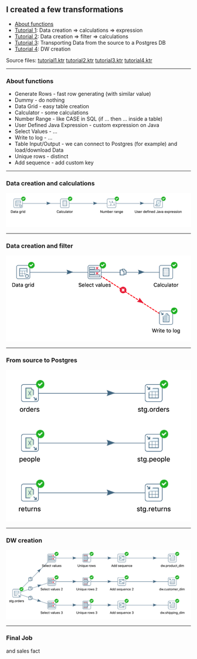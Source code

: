 ## I created a few transformations

  * [About functions](#about-functions)
  * [Tutorial 1](#data-creation-and-calculations): Data creation => calculations => expression
  * [Tutorial 2](#data-creation-and-filter): Data creation => filter => calculations
  * [Tutorial 3](#from-source-to-postgres): Transporting Data from the source to a Postgres DB
  * [Tutorial 4](#dw-creation): DW creation
 
Source files:
[tutorial1.ktr](https://github.com/victorjulyin/DE-101/blob/main/Module4/4.4%20Continuing%20with%20PentahoDI/tutorial1.ktr)
[tutorial2.ktr](https://github.com/victorjulyin/DE-101/blob/main/Module4/4.4%20Continuing%20with%20PentahoDI/tutorial2.ktr)
[tutorial3.ktr](https://github.com/victorjulyin/DE-101/blob/main/Module4/4.4%20Continuing%20with%20PentahoDI/tutorial3.ktr)
[tutorial4.ktr](https://github.com/victorjulyin/DE-101/blob/main/Module4/4.4%20Continuing%20with%20PentahoDI/tutorial4.ktr)


------------------------------
### About functions

  * Generate Rows - fast row generating (with similar value)
  * Dummy - do nothing
  * Data Grid - easy table creation
  * Calculator - some calculations
  * Number Range - like CASE in SQL (if ... then ... inside a table)
  * User Defined Java Expression - custom expression on Java
  * Select Values - ...
  * Write to log - ...
  * Table Input/Output - we can connect to Postgres (for example) and load/download Data
  * Unique rows - distinct
  * Add sequence - add custom key

------------------------------
### Data creation and calculations

<p align="center"><img  src="https://github.com/victorjulyin/DE-101/blob/main/Module4/4.4%20Continuing with PentahoDI/pics/transf1.png"></p>

------------------------------

### Data creation and filter

<p align="center"><img  src="https://github.com/victorjulyin/DE-101/blob/main/Module4/4.4%20Continuing with PentahoDI/pics/transf2.png"></p>

------------------------------

### From source to Postgres

<p align="center"><img  src="https://github.com/victorjulyin/DE-101/blob/main/Module4/4.4%20Continuing with PentahoDI/pics/transf3.png"></p>

------------------------------

### DW creation

<p align="center"><img  src="https://github.com/victorjulyin/DE-101/blob/main/Module4/4.4%20Continuing with PentahoDI/pics/transf4.png"></p>

------------------------------

### Final Job

and sales fact